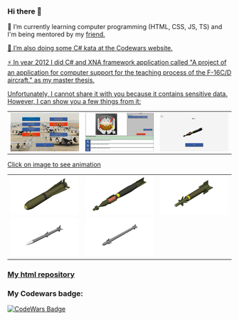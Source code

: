 ### Hi there 👋

🌱 I’m currently learning computer programming (HTML, CSS, JS, TS) and I'm being mentored by my <a href="https://github.com/karniv00l/" target="_blank">friend.

🌱 I’m also doing some C# kata at the <a href="https://www.codewars.com/" target="_blank">Codewars website.

⚡ In year 2012 I did C# and XNA framework application called "A project of an application for computer support for the teaching process of the F-16C/D aircraft." as my master thesis.


Unfortunately, I cannot share it with you because it contains sensitive data. However, I can show you a few things from it:
<table>
        <tr>
           <td><img src="https://github.com/VillageR88/VillageR88/blob/main/projekt_pic1.jpg"></a></td>
           <td><img src="https://github.com/VillageR88/VillageR88/blob/main/projekt_pic2.jpg"></a></td>
           <td><img src="https://github.com/VillageR88/VillageR88/blob/main/projekt_pic3.jpg"></a></td>
        </tr>
    </table>
   <table>
      <div><a>Click on image to see animation</a></div>
        <tr>
           <td><a href="https://github.com/VillageR88/VillageR88/blob/main/AGM-65.gif" target="_blank"><img src="https://github.com/VillageR88/VillageR88/blob/main/AGM-65.jpg" alt="Animowany obrazek"></a></td>
           <td><a href="https://github.com/VillageR88/VillageR88/blob/main/GBU 12.gif" target="_blank"><img src="https://github.com/VillageR88/VillageR88/blob/main/GBU 12.jpg" alt="Animowany obrazek"></a></td>
           <td><a href="https://github.com/VillageR88/VillageR88/blob/main/GBU 24.gif" target="_blank"><img src="https://github.com/VillageR88/VillageR88/blob/main/GBU 24.jpg" alt="Animowany obrazek"></a></td>
        </tr>
        <tr>
           <td><a href="https://github.com/VillageR88/VillageR88/blob/main/AIM-120.gif" target="_blank"><img src="https://github.com/VillageR88/VillageR88/blob/main/AIM-120.jpg" alt="Animowany obrazek"></a></td>
           <td><a href="https://github.com/VillageR88/VillageR88/blob/main/AIM-9.gif" target="_blank"><img src="https://github.com/VillageR88/VillageR88/blob/main/AIM-9.jpg" alt="Animowany obrazek"></a></td>
        </tr>
    </table>

### <a href="https://villager88.github.io/" target="_blank">My html repository</a>

### My Codewars badge:
  <a href="https://www.codewars.com/users/VillageR./" target="_blank"><img src="https://www.codewars.com/users/VillageR./badges/large" alt="CodeWars Badge"></a>

 <!--
**VillageR88/VillageR88** is a ✨ _special_ ✨ repository because its `README.md` (this file) appears on your GitHub profile.

Here are some ideas to get you started:

- 🔭 I’m currently working on ...
- 🌱 I’m currently learning ...
- 👯 I’m looking to collaborate on ...
- 🤔 I’m looking for help with ...
- 💬 Ask me about ...
- 📫 How to reach me: ...
- 😄 Pronouns: ...
- ⚡ Fun fact: ...
-->
